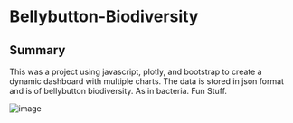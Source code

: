 # Bellybutton-Biodiversity

## Summary
This was a project using javascript, plotly, and bootstrap to create a dynamic dashboard with multiple charts. The data is stored in json format and is of bellybutton biodiversity. As in bacteria. Fun Stuff.

![image](https://user-images.githubusercontent.com/93338132/159201355-8f4f57b7-c737-4f72-b581-d24d77ddcfb9.png)
